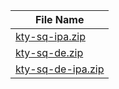 | File Name |
|-----------|
| [kty-sq-ipa.zip](data/language/sq/kty-sq-ipa.zip) |
| [kty-sq-de.zip](data/language/sq/de/kty-sq-de.zip) |
| [kty-sq-de-ipa.zip](data/language/sq/de/kty-sq-de-ipa.zip) |
